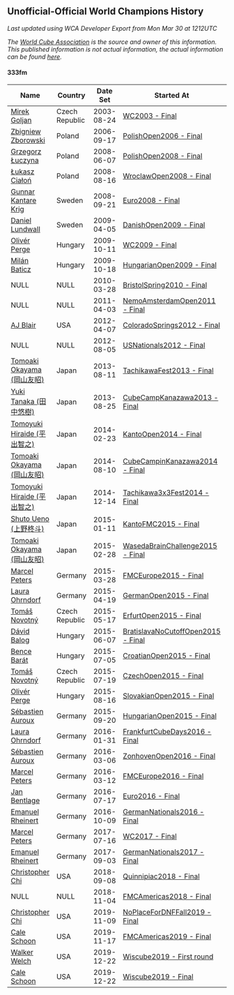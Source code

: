 ## Unofficial-Official World Champions History

*Last updated using WCA Developer Export from Mon Mar 30 at 1212UTC*

*The [World Cube Association](https://www.worldcubeassociation.org) is the source and owner of this information. This published information is not actual information, the actual information can be found [here](https://www.worldcubeassociation.org/results).*

#### 333fm

|Name|Country|Date Set|Started At|Ended At|Days Held|  
|--|--|--|--|--|--|  
|[Mirek Goljan](https://www.worldcubeassociation.org/persons/2003GOLJ01)|Czech Republic|2003-08-24|[WC2003 - Final](https://www.worldcubeassociation.org/competitions/WC2003/results/all#e333fm_f)|1 year after [CaltechWinter2005](https://www.worldcubeassociation.org/competitions/CaltechWinter2005/results/all#e333fm_f)|875|  
|[Zbigniew Zborowski](https://www.worldcubeassociation.org/persons/2003ZBOR02)|Poland|2006-09-17|[PolishOpen2006 - Final](https://www.worldcubeassociation.org/competitions/PolishOpen2006/results/all#e333fm_f)|[PolishOpen2008 - Final](https://www.worldcubeassociation.org/competitions/PolishOpen2008/results/all#e333fm_f)|629|  
|[Grzegorz Łuczyna](https://www.worldcubeassociation.org/persons/2005LUCZ01)|Poland|2008-06-07|[PolishOpen2008 - Final](https://www.worldcubeassociation.org/competitions/PolishOpen2008/results/all#e333fm_f)|[WroclawOpen2008 - Final](https://www.worldcubeassociation.org/competitions/WroclawOpen2008/results/all#e333fm_f)|70|  
|[Łukasz Ciałoń](https://www.worldcubeassociation.org/persons/2005CIAL02)|Poland|2008-08-16|[WroclawOpen2008 - Final](https://www.worldcubeassociation.org/competitions/WroclawOpen2008/results/all#e333fm_f)|[Euro2008 - Final](https://www.worldcubeassociation.org/competitions/Euro2008/results/all#e333fm_f)|36|  
|[Gunnar Kantare Krig](https://www.worldcubeassociation.org/persons/2004KRIG01)|Sweden|2008-09-21|[Euro2008 - Final](https://www.worldcubeassociation.org/competitions/Euro2008/results/all#e333fm_f)|[DanishOpen2009 - Final](https://www.worldcubeassociation.org/competitions/DanishOpen2009/results/all#e333fm_f)|196|  
|[Daniel Lundwall](https://www.worldcubeassociation.org/persons/2007LUND01)|Sweden|2009-04-05|[DanishOpen2009 - Final](https://www.worldcubeassociation.org/competitions/DanishOpen2009/results/all#e333fm_f)|[WC2009 - Final](https://www.worldcubeassociation.org/competitions/WC2009/results/all#e333fm_f)|189|  
|[Olivér Perge](https://www.worldcubeassociation.org/persons/2007PERG01)|Hungary|2009-10-11|[WC2009 - Final](https://www.worldcubeassociation.org/competitions/WC2009/results/all#e333fm_f)|[HungarianOpen2009 - Final](https://www.worldcubeassociation.org/competitions/HungarianOpen2009/results/all#e333fm_f)|7|  
|[Milán Baticz](https://www.worldcubeassociation.org/persons/2005BATI01)|Hungary|2009-10-18|[HungarianOpen2009 - Final](https://www.worldcubeassociation.org/competitions/HungarianOpen2009/results/all#e333fm_f)|[BristolSpring2010 - Final](https://www.worldcubeassociation.org/competitions/BristolSpring2010/results/all#e333fm_f)|161|  
|NULL|NULL|2010-03-28|[BristolSpring2010 - Final](https://www.worldcubeassociation.org/competitions/BristolSpring2010/results/all#e333fm_f)|1 year after [BristolSpring2010](https://www.worldcubeassociation.org/competitions/BristolSpring2010/results/all#e333fm_f)|365|  
|NULL|NULL|2011-04-03|[NemoAmsterdamOpen2011 - Final](https://www.worldcubeassociation.org/competitions/NemoAmsterdamOpen2011/results/all#e333fm_f)|1 year after [NemoAmsterdamOpen2011](https://www.worldcubeassociation.org/competitions/NemoAmsterdamOpen2011/results/all#e333fm_f)|366|  
|[AJ Blair](https://www.worldcubeassociation.org/persons/2009BLAI01)|USA|2012-04-07|[ColoradoSprings2012 - Final](https://www.worldcubeassociation.org/competitions/ColoradoSprings2012/results/all#e333fm_f)|[USNationals2012 - Final](https://www.worldcubeassociation.org/competitions/USNationals2012/results/all#e333fm_f)|120|  
|NULL|NULL|2012-08-05|[USNationals2012 - Final](https://www.worldcubeassociation.org/competitions/USNationals2012/results/all#e333fm_f)|1 year after [USNationals2012](https://www.worldcubeassociation.org/competitions/USNationals2012/results/all#e333fm_f)|365|  
|[Tomoaki Okayama (岡山友昭)](https://www.worldcubeassociation.org/persons/2009OKAY01)|Japan|2013-08-11|[TachikawaFest2013 - Final](https://www.worldcubeassociation.org/competitions/TachikawaFest2013/results/all#e333fm_f)|[CubeCampKanazawa2013 - Final](https://www.worldcubeassociation.org/competitions/CubeCampKanazawa2013/results/all#e333fm_f)|14|  
|[Yuki Tanaka (田中悠樹)](https://www.worldcubeassociation.org/persons/2010TANA02)|Japan|2013-08-25|[CubeCampKanazawa2013 - Final](https://www.worldcubeassociation.org/competitions/CubeCampKanazawa2013/results/all#e333fm_f)|[KantoOpen2014 - Final](https://www.worldcubeassociation.org/competitions/KantoOpen2014/results/all#e333fm_f)|182|  
|[Tomoyuki Hiraide (平出智之)](https://www.worldcubeassociation.org/persons/2012HIRA01)|Japan|2014-02-23|[KantoOpen2014 - Final](https://www.worldcubeassociation.org/competitions/KantoOpen2014/results/all#e333fm_f)|[CubeCampinKanazawa2014 - Final](https://www.worldcubeassociation.org/competitions/CubeCampinKanazawa2014/results/all#e333fm_f)|168|  
|[Tomoaki Okayama (岡山友昭)](https://www.worldcubeassociation.org/persons/2009OKAY01)|Japan|2014-08-10|[CubeCampinKanazawa2014 - Final](https://www.worldcubeassociation.org/competitions/CubeCampinKanazawa2014/results/all#e333fm_f)|[Tachikawa3x3Fest2014 - Final](https://www.worldcubeassociation.org/competitions/Tachikawa3x3Fest2014/results/all#e333fm_f)|126|  
|[Tomoyuki Hiraide (平出智之)](https://www.worldcubeassociation.org/persons/2012HIRA01)|Japan|2014-12-14|[Tachikawa3x3Fest2014 - Final](https://www.worldcubeassociation.org/competitions/Tachikawa3x3Fest2014/results/all#e333fm_f)|[KantoFMC2015 - Final](https://www.worldcubeassociation.org/competitions/KantoFMC2015/results/all#e333fm_f)|28|  
|[Shuto Ueno (上野柊斗)](https://www.worldcubeassociation.org/persons/2008UENO01)|Japan|2015-01-11|[KantoFMC2015 - Final](https://www.worldcubeassociation.org/competitions/KantoFMC2015/results/all#e333fm_f)|[WasedaBrainChallenge2015 - Final](https://www.worldcubeassociation.org/competitions/WasedaBrainChallenge2015/results/all#e333fm_f)|48|  
|[Tomoaki Okayama (岡山友昭)](https://www.worldcubeassociation.org/persons/2009OKAY01)|Japan|2015-02-28|[WasedaBrainChallenge2015 - Final](https://www.worldcubeassociation.org/competitions/WasedaBrainChallenge2015/results/all#e333fm_f)|[FMCEurope2015 - Final](https://www.worldcubeassociation.org/competitions/FMCEurope2015/results/all#e333fm_f)|28|  
|[Marcel Peters](https://www.worldcubeassociation.org/persons/2012PETE03)|Germany|2015-03-28|[FMCEurope2015 - Final](https://www.worldcubeassociation.org/competitions/FMCEurope2015/results/all#e333fm_f)|[GermanOpen2015 - Final](https://www.worldcubeassociation.org/competitions/GermanOpen2015/results/all#e333fm_f)|22|  
|[Laura Ohrndorf](https://www.worldcubeassociation.org/persons/2009OHRN01)|Germany|2015-04-19|[GermanOpen2015 - Final](https://www.worldcubeassociation.org/competitions/GermanOpen2015/results/all#e333fm_f)|[ErfurtOpen2015 - Final](https://www.worldcubeassociation.org/competitions/ErfurtOpen2015/results/all#e333fm_f)|28|  
|[Tomáš Novotný](https://www.worldcubeassociation.org/persons/2014NOVO01)|Czech Republic|2015-05-17|[ErfurtOpen2015 - Final](https://www.worldcubeassociation.org/competitions/ErfurtOpen2015/results/all#e333fm_f)|[BratislavaNoCutoffOpen2015 - Final](https://www.worldcubeassociation.org/competitions/BratislavaNoCutoffOpen2015/results/all#e333fm_f)|21|  
|[Dávid Balog](https://www.worldcubeassociation.org/persons/2009BALO03)|Hungary|2015-06-07|[BratislavaNoCutoffOpen2015 - Final](https://www.worldcubeassociation.org/competitions/BratislavaNoCutoffOpen2015/results/all#e333fm_f)|[CroatianOpen2015 - Final](https://www.worldcubeassociation.org/competitions/CroatianOpen2015/results/all#e333fm_f)|28|  
|[Bence Barát](https://www.worldcubeassociation.org/persons/2008BARA01)|Hungary|2015-07-05|[CroatianOpen2015 - Final](https://www.worldcubeassociation.org/competitions/CroatianOpen2015/results/all#e333fm_f)|[CzechOpen2015 - Final](https://www.worldcubeassociation.org/competitions/CzechOpen2015/results/all#e333fm_f)|14|  
|[Tomáš Novotný](https://www.worldcubeassociation.org/persons/2014NOVO01)|Czech Republic|2015-07-19|[CzechOpen2015 - Final](https://www.worldcubeassociation.org/competitions/CzechOpen2015/results/all#e333fm_f)|[SlovakianOpen2015 - Final](https://www.worldcubeassociation.org/competitions/SlovakianOpen2015/results/all#e333fm_f)|28|  
|[Olivér Perge](https://www.worldcubeassociation.org/persons/2007PERG01)|Hungary|2015-08-16|[SlovakianOpen2015 - Final](https://www.worldcubeassociation.org/competitions/SlovakianOpen2015/results/all#e333fm_f)|[HungarianOpen2015 - Final](https://www.worldcubeassociation.org/competitions/HungarianOpen2015/results/all#e333fm_f)|35|  
|[Sébastien Auroux](https://www.worldcubeassociation.org/persons/2008AURO01)|Germany|2015-09-20|[HungarianOpen2015 - Final](https://www.worldcubeassociation.org/competitions/HungarianOpen2015/results/all#e333fm_f)|[FrankfurtCubeDays2016 - Final](https://www.worldcubeassociation.org/competitions/FrankfurtCubeDays2016/results/all#e333fm_f)|133|  
|[Laura Ohrndorf](https://www.worldcubeassociation.org/persons/2009OHRN01)|Germany|2016-01-31|[FrankfurtCubeDays2016 - Final](https://www.worldcubeassociation.org/competitions/FrankfurtCubeDays2016/results/all#e333fm_f)|[ZonhovenOpen2016 - Final](https://www.worldcubeassociation.org/competitions/ZonhovenOpen2016/results/all#e333fm_f)|35|  
|[Sébastien Auroux](https://www.worldcubeassociation.org/persons/2008AURO01)|Germany|2016-03-06|[ZonhovenOpen2016 - Final](https://www.worldcubeassociation.org/competitions/ZonhovenOpen2016/results/all#e333fm_f)|[FMCEurope2016 - Final](https://www.worldcubeassociation.org/competitions/FMCEurope2016/results/all#e333fm_f)|6|  
|[Marcel Peters](https://www.worldcubeassociation.org/persons/2012PETE03)|Germany|2016-03-12|[FMCEurope2016 - Final](https://www.worldcubeassociation.org/competitions/FMCEurope2016/results/all#e333fm_f)|[Euro2016 - Final](https://www.worldcubeassociation.org/competitions/Euro2016/results/all#e333fm_f)|127|  
|[Jan Bentlage](https://www.worldcubeassociation.org/persons/2010BENT01)|Germany|2016-07-17|[Euro2016 - Final](https://www.worldcubeassociation.org/competitions/Euro2016/results/all#e333fm_f)|[GermanNationals2016 - Final](https://www.worldcubeassociation.org/competitions/GermanNationals2016/results/all#e333fm_f)|84|  
|[Emanuel Rheinert](https://www.worldcubeassociation.org/persons/2011RHEI01)|Germany|2016-10-09|[GermanNationals2016 - Final](https://www.worldcubeassociation.org/competitions/GermanNationals2016/results/all#e333fm_f)|[WC2017 - Final](https://www.worldcubeassociation.org/competitions/WC2017/results/all#e333fm_f)|280|  
|[Marcel Peters](https://www.worldcubeassociation.org/persons/2012PETE03)|Germany|2017-07-16|[WC2017 - Final](https://www.worldcubeassociation.org/competitions/WC2017/results/all#e333fm_f)|[GermanNationals2017 - Final](https://www.worldcubeassociation.org/competitions/GermanNationals2017/results/all#e333fm_f)|49|  
|[Emanuel Rheinert](https://www.worldcubeassociation.org/persons/2011RHEI01)|Germany|2017-09-03|[GermanNationals2017 - Final](https://www.worldcubeassociation.org/competitions/GermanNationals2017/results/all#e333fm_f)|1 year after [GermanNationals2017](https://www.worldcubeassociation.org/competitions/GermanNationals2017/results/all#e333fm_f)|365|  
|[Christopher Chi](https://www.worldcubeassociation.org/persons/2014CHIC01)|USA|2018-09-08|[Quinnipiac2018 - Final](https://www.worldcubeassociation.org/competitions/Quinnipiac2018/results/all#e333fm_f)|[FMCAmericas2018 - Final](https://www.worldcubeassociation.org/competitions/FMCAmericas2018/results/all#e333fm_f)|57|  
|NULL|NULL|2018-11-04|[FMCAmericas2018 - Final](https://www.worldcubeassociation.org/competitions/FMCAmericas2018/results/all#e333fm_f)|1 year after [FMCAmericas2018](https://www.worldcubeassociation.org/competitions/FMCAmericas2018/results/all#e333fm_f)|365|  
|[Christopher Chi](https://www.worldcubeassociation.org/persons/2014CHIC01)|USA|2019-11-09|[NoPlaceForDNFFall2019 - Final](https://www.worldcubeassociation.org/competitions/NoPlaceForDNFFall2019/results/all#e333fm_f)|[FMCAmericas2019 - Final](https://www.worldcubeassociation.org/competitions/FMCAmericas2019/results/all#e333fm_f)|8|  
|[Cale Schoon](https://www.worldcubeassociation.org/persons/2014SCHO02)|USA|2019-11-17|[FMCAmericas2019 - Final](https://www.worldcubeassociation.org/competitions/FMCAmericas2019/results/all#e333fm_f)|[Wiscube2019 - First round](https://www.worldcubeassociation.org/competitions/Wiscube2019/results/all#e333fm_1)|35|  
|[Walker Welch](https://www.worldcubeassociation.org/persons/2011WELC01)|USA|2019-12-22|[Wiscube2019 - First round](https://www.worldcubeassociation.org/competitions/Wiscube2019/results/all#e333fm_1)|[Wiscube2019 - Final](https://www.worldcubeassociation.org/competitions/Wiscube2019/results/all#e333fm_f)|0|  
|[Cale Schoon](https://www.worldcubeassociation.org/persons/2014SCHO02)|USA|2019-12-22|[Wiscube2019 - Final](https://www.worldcubeassociation.org/competitions/Wiscube2019/results/all#e333fm_f)|Ongoing|101|  
